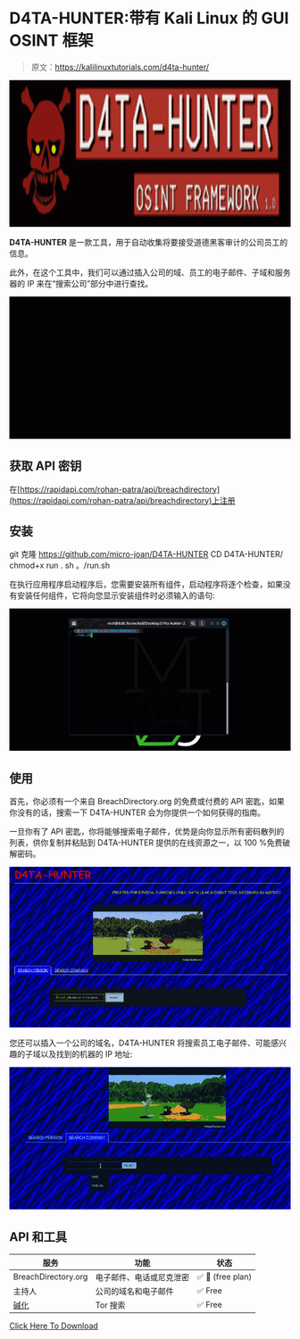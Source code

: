 # D4TA-HUNTER:带有 Kali Linux 的 GUI OSINT 框架

> 原文：<https://kalilinuxtutorials.com/d4ta-hunter/>

[![](img//1c0488690e1bc587f9f989ca33ad9efa.png)](https://blogger.googleusercontent.com/img/b/R29vZ2xl/AVvXsEjsRdDGqOtNNaloryZEaJLpmsPlZOGDt6Pmm48DHHG5uv4KS7bp0iDPthVfWP9E9E-0Obe1VDVaQtAdd6RPdiG5u4Kt3tYX0WeXaQovcF-CqmW9595njq6vFDqS0_svjY9LnrSdhW6DegiCSq_hr26cmfuCjykdDC_0zjxXozT2Nr2_TZ2pBhqGr8QV/s728/D4TA-HUNTER1.png)

**D4TA-HUNTER** 是一款工具，用于自动收集将要接受道德黑客审计的公司员工的信息。

此外，在这个工具中，我们可以通过插入公司的域、员工的电子邮件、子域和服务器的 IP 来在“搜索公司”部分中进行查找。

![](img//719c556194c59efb66af3cd8ef81a8fe.png)

## 获取 API 密钥

在[https://rapidapi.com/rohan-patra/api/breachdirectory](https://rapidapi.com/rohan-patra/api/breachdirectory)上注册

## 安装

git 克隆 https://github.com/micro-joan/D4TA-HUNTER
CD D4TA-HUNTER/
chmod+x run . sh
。/run.sh

在执行应用程序启动程序后，您需要安装所有组件，启动程序将逐个检查，如果没有安装任何组件，它将向您显示安装组件时必须输入的语句:

![](img//e3059735f1631155d4f044836ff3dc79.png)

## 使用

首先，你必须有一个来自 BreachDirectory.org 的免费或付费的 API 密匙，如果你没有的话，搜索一下 D4TA-HUNTER 会为你提供一个如何获得的指南。

一旦你有了 API 密匙，你将能够搜索电子邮件，优势是向你显示所有密码散列的列表，供你复制并粘贴到 D4TA-HUNTER 提供的在线资源之一，以 100 %免费破解密码。

![](img//ca864baf19e21d09de84be69499bdf53.png)

您还可以插入一个公司的域名，D4TA-HUNTER 将搜索员工电子邮件、可能感兴趣的子域以及找到的机器的 IP 地址:

![](img//a32237282ee8571857a2745a299d8a82.png)

## API 和工具

| 服务 | 功能 | 状态 |
| --- | --- | --- |
| BreachDirectory.org | 电子邮件、电话或尼克泄密 | ✅ 🔑 (free plan) |
| 主持人 | 公司的域名和电子邮件 | ✅ Free |
| [碱化](https://github.com/brainfucksec/kalitorify) | Tor 搜索 | ✅ Free |

[Click Here To Download](https://github.com/micro-joan/D4TA-HUNTER)